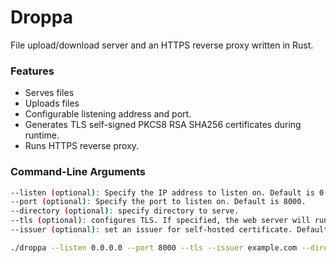 # Droppa
File upload/download server and an HTTPS reverse proxy written in Rust.

### Features
- Serves files
- Uploads files
- Configurable listening address and port.
- Generates TLS self-signed PKCS8 RSA SHA256 certificates during runtime.
- Runs HTTPS reverse proxy.

### Command-Line Arguments
```bash
--listen (optional): Specify the IP address to listen on. Default is 0.0.0.0.
--port (optional): Specify the port to listen on. Default is 8000.
--directory (optional): specify directory to serve.
--tls (optional): configures TLS. If specified, the web server will run on 127.0.0.1:<port>, and the TLS proxy will run on <listen>:<port>.
--issuer (optional): set an issuer for self-hosted certificate. Default is getrekt.com

./droppa --listen 0.0.0.0 --port 8000 --tls --issuer example.com --directory .
```
